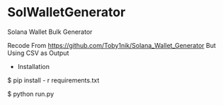 # SolWalletGenerator
Solana Wallet Bulk Generator

Recode From https://github.com/Toby1nik/Solana_Wallet_Generator But Using CSV as Output

- Installation
  
$ pip install - r requirements.txt

$ python run.py
